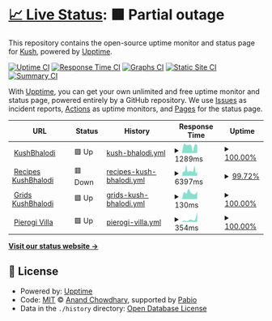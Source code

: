 # [📈 Live Status](https://status.kushbhalodi.com): <!--live status--> **🟧 Partial outage**

This repository contains the open-source uptime monitor and status page for [Kush](https://kushbhalodi.com), powered by [Upptime](https://github.com/upptime/upptime).

[![Uptime CI](https://github.com/kush992/upptime/workflows/Uptime%20CI/badge.svg)](https://github.com/kush992/upptime/actions?query=workflow%3A%22Uptime+CI%22)
[![Response Time CI](https://github.com/kush992/upptime/workflows/Response%20Time%20CI/badge.svg)](https://github.com/kush992/upptime/actions?query=workflow%3A%22Response+Time+CI%22)
[![Graphs CI](https://github.com/kush992/upptime/workflows/Graphs%20CI/badge.svg)](https://github.com/kush992/upptime/actions?query=workflow%3A%22Graphs+CI%22)
[![Static Site CI](https://github.com/kush992/upptime/workflows/Static%20Site%20CI/badge.svg)](https://github.com/kush992/upptime/actions?query=workflow%3A%22Static+Site+CI%22)
[![Summary CI](https://github.com/kush992/upptime/workflows/Summary%20CI/badge.svg)](https://github.com/kush992/upptime/actions?query=workflow%3A%22Summary+CI%22)

With [Upptime](https://upptime.js.org), you can get your own unlimited and free uptime monitor and status page, powered entirely by a GitHub repository. We use [Issues](https://github.com/kush992/upptime/issues) as incident reports, [Actions](https://github.com/kush992/upptime/actions) as uptime monitors, and [Pages](https://status.kushbhalodi.com) for the status page.

<!--start: status pages-->
<!-- This summary is generated by Upptime (https://github.com/upptime/upptime) -->
<!-- Do not edit this manually, your changes will be overwritten -->
<!-- prettier-ignore -->
| URL | Status | History | Response Time | Uptime |
| --- | ------ | ------- | ------------- | ------ |
| <img alt="" src="https://icons.duckduckgo.com/ip3/kushbhalodi.com.ico" height="13"> [KushBhalodi](https://kushbhalodi.com) | 🟩 Up | [kush-bhalodi.yml](https://github.com/kush992/up-time-kushbhalodi/commits/HEAD/history/kush-bhalodi.yml) | <details><summary><img alt="Response time graph" src="./graphs/kush-bhalodi/response-time-week.png" height="20"> 1289ms</summary><br><a href="https://status.kushbhalodi.com/history/kush-bhalodi"><img alt="Response time 939" src="https://img.shields.io/endpoint?url=https%3A%2F%2Fraw.githubusercontent.com%2Fkush992%2Fup-time-kushbhalodi%2FHEAD%2Fapi%2Fkush-bhalodi%2Fresponse-time.json"></a><br><a href="https://status.kushbhalodi.com/history/kush-bhalodi"><img alt="24-hour response time 1397" src="https://img.shields.io/endpoint?url=https%3A%2F%2Fraw.githubusercontent.com%2Fkush992%2Fup-time-kushbhalodi%2FHEAD%2Fapi%2Fkush-bhalodi%2Fresponse-time-day.json"></a><br><a href="https://status.kushbhalodi.com/history/kush-bhalodi"><img alt="7-day response time 1289" src="https://img.shields.io/endpoint?url=https%3A%2F%2Fraw.githubusercontent.com%2Fkush992%2Fup-time-kushbhalodi%2FHEAD%2Fapi%2Fkush-bhalodi%2Fresponse-time-week.json"></a><br><a href="https://status.kushbhalodi.com/history/kush-bhalodi"><img alt="30-day response time 1365" src="https://img.shields.io/endpoint?url=https%3A%2F%2Fraw.githubusercontent.com%2Fkush992%2Fup-time-kushbhalodi%2FHEAD%2Fapi%2Fkush-bhalodi%2Fresponse-time-month.json"></a><br><a href="https://status.kushbhalodi.com/history/kush-bhalodi"><img alt="1-year response time 939" src="https://img.shields.io/endpoint?url=https%3A%2F%2Fraw.githubusercontent.com%2Fkush992%2Fup-time-kushbhalodi%2FHEAD%2Fapi%2Fkush-bhalodi%2Fresponse-time-year.json"></a></details> | <details><summary><a href="https://status.kushbhalodi.com/history/kush-bhalodi">100.00%</a></summary><a href="https://status.kushbhalodi.com/history/kush-bhalodi"><img alt="All-time uptime 99.99%" src="https://img.shields.io/endpoint?url=https%3A%2F%2Fraw.githubusercontent.com%2Fkush992%2Fup-time-kushbhalodi%2FHEAD%2Fapi%2Fkush-bhalodi%2Fuptime.json"></a><br><a href="https://status.kushbhalodi.com/history/kush-bhalodi"><img alt="24-hour uptime 100.00%" src="https://img.shields.io/endpoint?url=https%3A%2F%2Fraw.githubusercontent.com%2Fkush992%2Fup-time-kushbhalodi%2FHEAD%2Fapi%2Fkush-bhalodi%2Fuptime-day.json"></a><br><a href="https://status.kushbhalodi.com/history/kush-bhalodi"><img alt="7-day uptime 100.00%" src="https://img.shields.io/endpoint?url=https%3A%2F%2Fraw.githubusercontent.com%2Fkush992%2Fup-time-kushbhalodi%2FHEAD%2Fapi%2Fkush-bhalodi%2Fuptime-week.json"></a><br><a href="https://status.kushbhalodi.com/history/kush-bhalodi"><img alt="30-day uptime 100.00%" src="https://img.shields.io/endpoint?url=https%3A%2F%2Fraw.githubusercontent.com%2Fkush992%2Fup-time-kushbhalodi%2FHEAD%2Fapi%2Fkush-bhalodi%2Fuptime-month.json"></a><br><a href="https://status.kushbhalodi.com/history/kush-bhalodi"><img alt="1-year uptime 99.99%" src="https://img.shields.io/endpoint?url=https%3A%2F%2Fraw.githubusercontent.com%2Fkush992%2Fup-time-kushbhalodi%2FHEAD%2Fapi%2Fkush-bhalodi%2Fuptime-year.json"></a></details>
| <img alt="" src="https://icons.duckduckgo.com/ip3/recipe.kushbhalodi.com.ico" height="13"> [Recipes KushBhalodi](https://recipe.kushbhalodi.com) | 🟥 Down | [recipes-kush-bhalodi.yml](https://github.com/kush992/up-time-kushbhalodi/commits/HEAD/history/recipes-kush-bhalodi.yml) | <details><summary><img alt="Response time graph" src="./graphs/recipes-kush-bhalodi/response-time-week.png" height="20"> 6397ms</summary><br><a href="https://status.kushbhalodi.com/history/recipes-kush-bhalodi"><img alt="Response time 5225" src="https://img.shields.io/endpoint?url=https%3A%2F%2Fraw.githubusercontent.com%2Fkush992%2Fup-time-kushbhalodi%2FHEAD%2Fapi%2Frecipes-kush-bhalodi%2Fresponse-time.json"></a><br><a href="https://status.kushbhalodi.com/history/recipes-kush-bhalodi"><img alt="24-hour response time 7566" src="https://img.shields.io/endpoint?url=https%3A%2F%2Fraw.githubusercontent.com%2Fkush992%2Fup-time-kushbhalodi%2FHEAD%2Fapi%2Frecipes-kush-bhalodi%2Fresponse-time-day.json"></a><br><a href="https://status.kushbhalodi.com/history/recipes-kush-bhalodi"><img alt="7-day response time 6397" src="https://img.shields.io/endpoint?url=https%3A%2F%2Fraw.githubusercontent.com%2Fkush992%2Fup-time-kushbhalodi%2FHEAD%2Fapi%2Frecipes-kush-bhalodi%2Fresponse-time-week.json"></a><br><a href="https://status.kushbhalodi.com/history/recipes-kush-bhalodi"><img alt="30-day response time 5678" src="https://img.shields.io/endpoint?url=https%3A%2F%2Fraw.githubusercontent.com%2Fkush992%2Fup-time-kushbhalodi%2FHEAD%2Fapi%2Frecipes-kush-bhalodi%2Fresponse-time-month.json"></a><br><a href="https://status.kushbhalodi.com/history/recipes-kush-bhalodi"><img alt="1-year response time 5225" src="https://img.shields.io/endpoint?url=https%3A%2F%2Fraw.githubusercontent.com%2Fkush992%2Fup-time-kushbhalodi%2FHEAD%2Fapi%2Frecipes-kush-bhalodi%2Fresponse-time-year.json"></a></details> | <details><summary><a href="https://status.kushbhalodi.com/history/recipes-kush-bhalodi">99.72%</a></summary><a href="https://status.kushbhalodi.com/history/recipes-kush-bhalodi"><img alt="All-time uptime 99.71%" src="https://img.shields.io/endpoint?url=https%3A%2F%2Fraw.githubusercontent.com%2Fkush992%2Fup-time-kushbhalodi%2FHEAD%2Fapi%2Frecipes-kush-bhalodi%2Fuptime.json"></a><br><a href="https://status.kushbhalodi.com/history/recipes-kush-bhalodi"><img alt="24-hour uptime 99.33%" src="https://img.shields.io/endpoint?url=https%3A%2F%2Fraw.githubusercontent.com%2Fkush992%2Fup-time-kushbhalodi%2FHEAD%2Fapi%2Frecipes-kush-bhalodi%2Fuptime-day.json"></a><br><a href="https://status.kushbhalodi.com/history/recipes-kush-bhalodi"><img alt="7-day uptime 99.72%" src="https://img.shields.io/endpoint?url=https%3A%2F%2Fraw.githubusercontent.com%2Fkush992%2Fup-time-kushbhalodi%2FHEAD%2Fapi%2Frecipes-kush-bhalodi%2Fuptime-week.json"></a><br><a href="https://status.kushbhalodi.com/history/recipes-kush-bhalodi"><img alt="30-day uptime 99.91%" src="https://img.shields.io/endpoint?url=https%3A%2F%2Fraw.githubusercontent.com%2Fkush992%2Fup-time-kushbhalodi%2FHEAD%2Fapi%2Frecipes-kush-bhalodi%2Fuptime-month.json"></a><br><a href="https://status.kushbhalodi.com/history/recipes-kush-bhalodi"><img alt="1-year uptime 99.71%" src="https://img.shields.io/endpoint?url=https%3A%2F%2Fraw.githubusercontent.com%2Fkush992%2Fup-time-kushbhalodi%2FHEAD%2Fapi%2Frecipes-kush-bhalodi%2Fuptime-year.json"></a></details>
| <img alt="" src="https://icons.duckduckgo.com/ip3/grids.kushbhalodi.com.ico" height="13"> [Grids KushBhalodi](https://grids.kushbhalodi.com) | 🟩 Up | [grids-kush-bhalodi.yml](https://github.com/kush992/up-time-kushbhalodi/commits/HEAD/history/grids-kush-bhalodi.yml) | <details><summary><img alt="Response time graph" src="./graphs/grids-kush-bhalodi/response-time-week.png" height="20"> 130ms</summary><br><a href="https://status.kushbhalodi.com/history/grids-kush-bhalodi"><img alt="Response time 141" src="https://img.shields.io/endpoint?url=https%3A%2F%2Fraw.githubusercontent.com%2Fkush992%2Fup-time-kushbhalodi%2FHEAD%2Fapi%2Fgrids-kush-bhalodi%2Fresponse-time.json"></a><br><a href="https://status.kushbhalodi.com/history/grids-kush-bhalodi"><img alt="24-hour response time 149" src="https://img.shields.io/endpoint?url=https%3A%2F%2Fraw.githubusercontent.com%2Fkush992%2Fup-time-kushbhalodi%2FHEAD%2Fapi%2Fgrids-kush-bhalodi%2Fresponse-time-day.json"></a><br><a href="https://status.kushbhalodi.com/history/grids-kush-bhalodi"><img alt="7-day response time 130" src="https://img.shields.io/endpoint?url=https%3A%2F%2Fraw.githubusercontent.com%2Fkush992%2Fup-time-kushbhalodi%2FHEAD%2Fapi%2Fgrids-kush-bhalodi%2Fresponse-time-week.json"></a><br><a href="https://status.kushbhalodi.com/history/grids-kush-bhalodi"><img alt="30-day response time 149" src="https://img.shields.io/endpoint?url=https%3A%2F%2Fraw.githubusercontent.com%2Fkush992%2Fup-time-kushbhalodi%2FHEAD%2Fapi%2Fgrids-kush-bhalodi%2Fresponse-time-month.json"></a><br><a href="https://status.kushbhalodi.com/history/grids-kush-bhalodi"><img alt="1-year response time 141" src="https://img.shields.io/endpoint?url=https%3A%2F%2Fraw.githubusercontent.com%2Fkush992%2Fup-time-kushbhalodi%2FHEAD%2Fapi%2Fgrids-kush-bhalodi%2Fresponse-time-year.json"></a></details> | <details><summary><a href="https://status.kushbhalodi.com/history/grids-kush-bhalodi">100.00%</a></summary><a href="https://status.kushbhalodi.com/history/grids-kush-bhalodi"><img alt="All-time uptime 100.00%" src="https://img.shields.io/endpoint?url=https%3A%2F%2Fraw.githubusercontent.com%2Fkush992%2Fup-time-kushbhalodi%2FHEAD%2Fapi%2Fgrids-kush-bhalodi%2Fuptime.json"></a><br><a href="https://status.kushbhalodi.com/history/grids-kush-bhalodi"><img alt="24-hour uptime 100.00%" src="https://img.shields.io/endpoint?url=https%3A%2F%2Fraw.githubusercontent.com%2Fkush992%2Fup-time-kushbhalodi%2FHEAD%2Fapi%2Fgrids-kush-bhalodi%2Fuptime-day.json"></a><br><a href="https://status.kushbhalodi.com/history/grids-kush-bhalodi"><img alt="7-day uptime 100.00%" src="https://img.shields.io/endpoint?url=https%3A%2F%2Fraw.githubusercontent.com%2Fkush992%2Fup-time-kushbhalodi%2FHEAD%2Fapi%2Fgrids-kush-bhalodi%2Fuptime-week.json"></a><br><a href="https://status.kushbhalodi.com/history/grids-kush-bhalodi"><img alt="30-day uptime 100.00%" src="https://img.shields.io/endpoint?url=https%3A%2F%2Fraw.githubusercontent.com%2Fkush992%2Fup-time-kushbhalodi%2FHEAD%2Fapi%2Fgrids-kush-bhalodi%2Fuptime-month.json"></a><br><a href="https://status.kushbhalodi.com/history/grids-kush-bhalodi"><img alt="1-year uptime 100.00%" src="https://img.shields.io/endpoint?url=https%3A%2F%2Fraw.githubusercontent.com%2Fkush992%2Fup-time-kushbhalodi%2FHEAD%2Fapi%2Fgrids-kush-bhalodi%2Fuptime-year.json"></a></details>
| <img alt="" src="https://icons.duckduckgo.com/ip3/pierogi-villa.kushbhalodi.com.ico" height="13"> [Pierogi Villa](https://pierogi-villa.kushbhalodi.com) | 🟩 Up | [pierogi-villa.yml](https://github.com/kush992/up-time-kushbhalodi/commits/HEAD/history/pierogi-villa.yml) | <details><summary><img alt="Response time graph" src="./graphs/pierogi-villa/response-time-week.png" height="20"> 354ms</summary><br><a href="https://status.kushbhalodi.com/history/pierogi-villa"><img alt="Response time 185" src="https://img.shields.io/endpoint?url=https%3A%2F%2Fraw.githubusercontent.com%2Fkush992%2Fup-time-kushbhalodi%2FHEAD%2Fapi%2Fpierogi-villa%2Fresponse-time.json"></a><br><a href="https://status.kushbhalodi.com/history/pierogi-villa"><img alt="24-hour response time 1330" src="https://img.shields.io/endpoint?url=https%3A%2F%2Fraw.githubusercontent.com%2Fkush992%2Fup-time-kushbhalodi%2FHEAD%2Fapi%2Fpierogi-villa%2Fresponse-time-day.json"></a><br><a href="https://status.kushbhalodi.com/history/pierogi-villa"><img alt="7-day response time 354" src="https://img.shields.io/endpoint?url=https%3A%2F%2Fraw.githubusercontent.com%2Fkush992%2Fup-time-kushbhalodi%2FHEAD%2Fapi%2Fpierogi-villa%2Fresponse-time-week.json"></a><br><a href="https://status.kushbhalodi.com/history/pierogi-villa"><img alt="30-day response time 246" src="https://img.shields.io/endpoint?url=https%3A%2F%2Fraw.githubusercontent.com%2Fkush992%2Fup-time-kushbhalodi%2FHEAD%2Fapi%2Fpierogi-villa%2Fresponse-time-month.json"></a><br><a href="https://status.kushbhalodi.com/history/pierogi-villa"><img alt="1-year response time 185" src="https://img.shields.io/endpoint?url=https%3A%2F%2Fraw.githubusercontent.com%2Fkush992%2Fup-time-kushbhalodi%2FHEAD%2Fapi%2Fpierogi-villa%2Fresponse-time-year.json"></a></details> | <details><summary><a href="https://status.kushbhalodi.com/history/pierogi-villa">100.00%</a></summary><a href="https://status.kushbhalodi.com/history/pierogi-villa"><img alt="All-time uptime 100.00%" src="https://img.shields.io/endpoint?url=https%3A%2F%2Fraw.githubusercontent.com%2Fkush992%2Fup-time-kushbhalodi%2FHEAD%2Fapi%2Fpierogi-villa%2Fuptime.json"></a><br><a href="https://status.kushbhalodi.com/history/pierogi-villa"><img alt="24-hour uptime 100.00%" src="https://img.shields.io/endpoint?url=https%3A%2F%2Fraw.githubusercontent.com%2Fkush992%2Fup-time-kushbhalodi%2FHEAD%2Fapi%2Fpierogi-villa%2Fuptime-day.json"></a><br><a href="https://status.kushbhalodi.com/history/pierogi-villa"><img alt="7-day uptime 100.00%" src="https://img.shields.io/endpoint?url=https%3A%2F%2Fraw.githubusercontent.com%2Fkush992%2Fup-time-kushbhalodi%2FHEAD%2Fapi%2Fpierogi-villa%2Fuptime-week.json"></a><br><a href="https://status.kushbhalodi.com/history/pierogi-villa"><img alt="30-day uptime 100.00%" src="https://img.shields.io/endpoint?url=https%3A%2F%2Fraw.githubusercontent.com%2Fkush992%2Fup-time-kushbhalodi%2FHEAD%2Fapi%2Fpierogi-villa%2Fuptime-month.json"></a><br><a href="https://status.kushbhalodi.com/history/pierogi-villa"><img alt="1-year uptime 100.00%" src="https://img.shields.io/endpoint?url=https%3A%2F%2Fraw.githubusercontent.com%2Fkush992%2Fup-time-kushbhalodi%2FHEAD%2Fapi%2Fpierogi-villa%2Fuptime-year.json"></a></details>

<!--end: status pages-->

[**Visit our status website →**](https://status.kushbhalodi.com)

## 📄 License

- Powered by: [Upptime](https://github.com/upptime/upptime)
- Code: [MIT](./LICENSE) © [Anand Chowdhary](https://anandchowdhary.com), supported by [Pabio](https://pabio.com)
- Data in the `./history` directory: [Open Database License](https://opendatacommons.org/licenses/odbl/1-0/)

